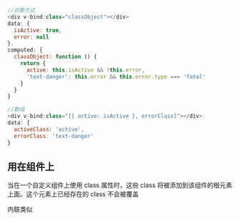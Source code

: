 ```js
//对象方式
<div v-bind:class="classObject"></div>
data: {
  isActive: true,
  error: null
},
computed: {
  classObject: function () {
    return {
      active: this.isActive && !this.error,
      'text-danger': this.error && this.error.type === 'fatal'
    }
  }
}
```

```js
//数组
<div v-bind:class="[{ active: isActive }, errorClass]"></div>
data: {
  activeClass: 'active',
  errorClass: 'text-danger'
}
```

## 用在组件上

当在一个自定义组件上使用 class 属性时，这些 class 将被添加到该组件的根元素上面。这个元素上已经存在的 class 不会被覆盖

内联类似
